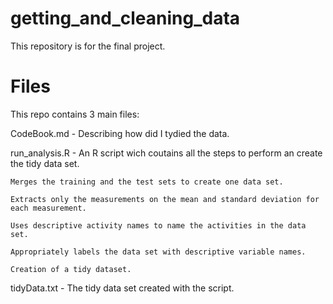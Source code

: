 # getting_and_cleaning_data

This repository is for the final project.

# Files

This repo contains 3 main files:

CodeBook.md - Describing how did I tydied the data.

run_analysis.R - An R script wich coutains all the steps to perform an create the tidy data set.

    Merges the training and the test sets to create one data set.

    Extracts only the measurements on the mean and standard deviation for each measurement.

    Uses descriptive activity names to name the activities in the data set.

    Appropriately labels the data set with descriptive variable names.

    Creation of a tidy dataset.

tidyData.txt - The tidy data set created with the script.
